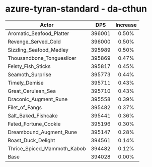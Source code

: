 # azure-tyran-standard - da-cthun
| Actor | DPS | Increase |
|---|:---:|:---:|
|Aromatic_Seafood_Platter|396001|0.50%|
|Revenge_Served_Cold|396000|0.50%|
|Sizzling_Seafood_Medley|395989|0.50%|
|Thousandbone_Tongueslicer|395869|0.47%|
|Feisty_Fish_Sticks|395817|0.45%|
|Seamoth_Surprise|395773|0.44%|
|Timely_Demise|395711|0.43%|
|Great_Cerulean_Sea|395710|0.43%|
|Draconic_Augment_Rune|395558|0.39%|
|Filet_of_Fangs|395482|0.37%|
|Salt_Baked_Fishcake|395441|0.36%|
|Fated_Fortune_Cookie|395196|0.30%|
|Dreambound_Augment_Rune|395147|0.28%|
|Roast_Duck_Delight|394561|0.14%|
|Thrice_Spiced_Mammoth_Kabob|394482|0.12%|
|Base|394028|0.00%|
